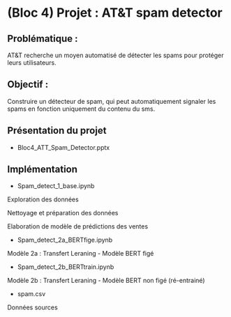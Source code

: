 # (Bloc 4) Projet : AT&T spam detector

## Problématique :
AT&T recherche un moyen automatisé de détecter les spams pour protéger leurs utilisateurs. 

## Objectif :
Construire un détecteur de spam, qui peut automatiquement signaler les spams en fonction uniquement du contenu du sms. 

## Présentation du projet
* Bloc4_ATT_Spam_Detector.pptx

## Implémentation
* Spam_detect_1_base.ipynb

Exploration des données

Nettoyage et préparation des données

Elaboration de modèle de prédictions des ventes 

* Spam_detect_2a_BERTfige.ipynb

Modèle 2a : Transfert Leraning - Modèle BERT figé

* Spam_detect_2b_BERTtrain.ipynb

Modèle 2b : Transfert Leraning - Modèle BERT non figé (ré-entrainé)

* spam.csv

Données sources
